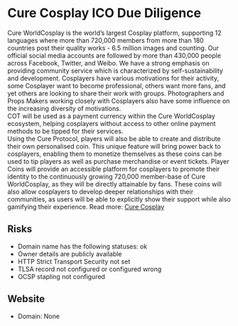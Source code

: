 # Cure Cosplay ICO Due Diligence
Cure WorldCosplay is the world’s largest Cosplay platform, supporting 12 languages where more than 720,000 members from more than 180 countries post their quality works - 6.5 million images and counting. Our official social media accounts are followed by more than 430,000 people across Facebook, Twitter, and Weibo. We have a strong emphasis on providing community service which is characterized by self-sustainability and development. Cosplayers have various motivations for their activity, some Cosplayer want to become professional, others want more fans, and yet others are looking to share their work with groups. Photographers and Props Makers working closely with Cosplayers also have some influence on the increasing diversity of motivations.   COT will be used as a payment currency within the Cure WorldCosplay ecosystem, helping cosplayers without access to other online payment methods to be tipped for their services.  Using the Cure Protocol, players will also be able to create and distribute their own personalised coin. This unique feature will bring power back to cosplayers, enabling them to monetize themselves as these coins can be used to tip players as well as purchase merchandise or event tickets. Player Coins will provide an accessible platform for cosplayers to promote their identity to the continuously growing 720,000 member-base of Cure WorldCosplay, as they will be directly attainable by fans. These coins will also allow cosplayers to develop deeper relationships with their communities, as users will be able to explicitly show their support while also gamifying their experience.
Read more: [Cure Cosplay](https://metabay.network/ico/cure-cosplay-ico)
## Risks
* Domain name has the following statuses: ok
* Owner details are publicly available
* HTTP Strict Transport Security not set
* TLSA record not configured or configured wrong
* OCSP stapling not configured
## Website
* Domain: None
